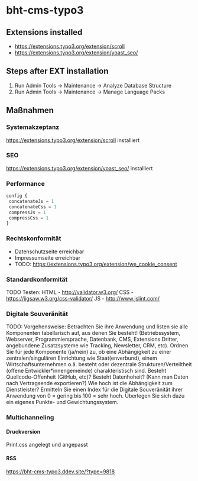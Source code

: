 # bht-cms-typo3

## Extensions installed
* https://extensions.typo3.org/extension/scroll
* https://extensions.typo3.org/extension/yoast_seo/

## Steps after EXT installation
1. Run Admin Tools -> Maintenance -> Analyze Database Structure
1. Run Admin Tools -> Maintenance -> Manage Language Packs

## Maßnahmen
### Systemakzeptanz
https://extensions.typo3.org/extension/scroll installiert

### SEO
https://extensions.typo3.org/extension/yoast_seo/ installiert

### Performance
```ts
config {
 concatenateJs = 1
 concatenateCss = 1
 compressJs = 1
 compressCss = 1
}
```

### Rechtskonformität
* Datenschutzseite erreichbar
* Impressumseite erreichbar
* TODO: https://extensions.typo3.org/extension/we_cookie_consent

### Standardkonformität
TODO
Testen:
HTML - http://validator.w3.org/
CSS - https://jigsaw.w3.org/css-validator/
JS - http://www.jslint.com/

### Digitale Souveränität
TODO:
Vorgehensweise:
Betrachten Sie ihre Anwendung und listen sie alle Komponenten tabellarisch auf, aus denen Sie besteht! (Betriebssystem, Webserver, Programmiersprache, Datenbank, CMS, Extensions Dritter, angebundene Zusatzsysteme wie Tracking, Newsletter, CRM, etc).
Ordnen Sie für jede Komponente (ja/nein) zu, ob eine Abhängigkeit zu einer zentralen/singulären Einrichtung wie Staat(enverbund), einem Wirtschaftsunternehmen o.ä. besteht oder dezentrale Strukturen/Verteiltheit (offene Entwickler*innengemeinde) charakteristisch sind.
Besteht Quellcode-Offenheit (GitHub, etc)?
Besteht Datenhoheit? (Kann man Daten nach Vertragsende exportieren?)
Wie hoch ist die Abhängigkeit zum Dienstleister?
Ermitteln Sie einen Index für die Digitale Souveränität ihrer Anwendung von 0 = gering bis 100 = sehr hoch. Überlegen Sie sich dazu ein eigenes Punkte- und Gewichtungssystem.

### Multichanneling
#### Druckversion
Print.css angelegt und angepasst

#### RSS
https://bht-cms-typo3.ddev.site/?type=9818